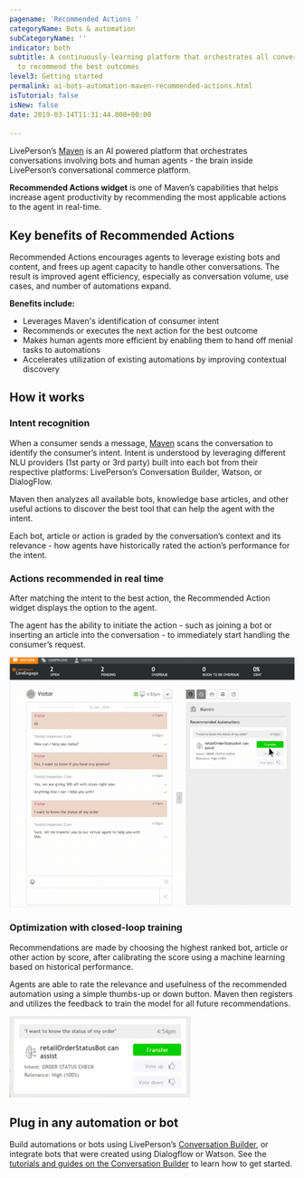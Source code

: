 ```yaml
---
pagename: 'Recommended Actions '
categoryName: Bots & automation
subCategoryName: ''
indicator: both
subtitle: A continuously-learning platform that orchestrates all conversational interactions
  to recommend the best outcomes
level3: Getting started
permalink: ai-bots-automation-maven-recommended-actions.html
isTutorial: false
isNew: false
date: 2019-03-14T11:31:44.000+00:00

---
```

LivePerson’s [Maven](ai-bots-automation-maven-maven-overview.html) is an AI powered platform that orchestrates conversations involving bots and human agents - the  brain inside LivePerson’s conversational commerce platform.

**Recommended Actions widget** is one of Maven’s capabilities that helps increase agent productivity by recommending the most applicable actions to the agent in real-time. 

## Key benefits of Recommended Actions

Recommended Actions encourages agents to leverage existing bots and content, and frees up agent capacity to handle other conversations. The result is improved agent efficiency, especially as conversation volume, use cases, and number of automations expand. 

**Benefits include:**

* Leverages Maven's identification of consumer intent
* Recommends or executes the next action for the best outcome
* Makes human agents more efficient by enabling them to hand off menial tasks to automations
* Accelerates utilization of existing automations by improving contextual discovery

## How it works

### Intent recognition

When a consumer sends a message, [Maven](ai-bots-automation-maven-maven-overview.html) scans the conversation to identify the consumer’s intent.  Intent is understood by leveraging different NLU providers (1st party or 3rd party) built into each bot from their respective platforms: LivePerson’s Conversation Builder, Watson, or DialogFlow.

Maven then analyzes all available bots, knowledge base articles, and other useful actions to discover the best tool that can help the agent with the intent.

Each bot, article or action is graded by the conversation’s context and its relevance - how agents have historically rated the action’s performance for the intent.

### Actions recommended in real time

After matching the intent to the best action, the Recommended Action widget displays the option to the agent.

The agent has the ability to initiate the action - such as joining a bot or inserting an article into the conversation - to immediately start handling the consumer’s request. 

![](/img/recommended-actions-with-maven-3-1.png)

### Optimization with closed-loop training

Recommendations are made by choosing the highest ranked bot, article or other action by score, after calibrating the score using a machine learning based on historical performance. 

Agents are able to rate the relevance and usefulness of the recommended automation using a simple thumbs-up or down button. Maven then registers and utilizes the feedback to train the model for all future recommendations.

![](/img/recommended-actions-with-maven-4.png)

## Plug in any automation or bot

Build automations or bots using LivePerson’s [Conversation Builder](https://knowledge.liveperson.com/ai-bots-automation-conversation-builder-conversation-builder-overview.html), or integrate bots that were created using Dialogflow or Watson. See the [tutorials and guides on the Conversation Builder](https://knowledge.liveperson.com/ai-bots-automation-conversation-builder-getting-started-tutorials.html) to learn how to get started.